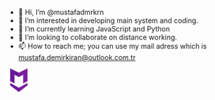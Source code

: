 - 👋 Hi, I’m @mustafadmrkrn
- 👀 I’m interested in developing main system and coding.
- 🌱 I’m currently learning JavaScript and Python
- 💞️ I’m looking to collaborate on distance working.
- 📫 How to reach me; you can use my mail adress which is mustafa.demirkiran@outlook.com.tr

![alt text](https://github.com/adam-p/markdown-here/raw/master/src/common/images/icon48.png "Logo Title Text 1")

<!---
mustafadmrkrn/mustafadmrkrn is a ✨ special ✨ repository because its `README.md` (this file) appears on your GitHub profile.
You can click the Preview link to take a look at your changes.
--->
